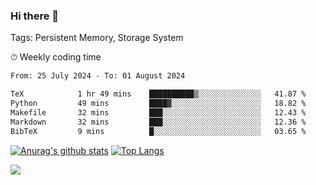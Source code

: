 ### Hi there 👋

Tags: Persistent Memory, Storage System

<!--

[![Anurag's github stats](https://github-readme-stats.vercel.app/api?username=wwyf)](https://github.com/anuraghazra/github-readme-stats)

[![Anurag's github stats](https://github-readme-stats.vercel.app/api?username=wwyf&count_private=true)](https://github.com/anuraghazra/github-readme-stats)


[![Top Langs](https://github-readme-stats.vercel.app/api/top-langs/?username=wwyf&count_private=true&&hide=jupyter%20notebook,html)](https://github.com/anuraghazra/github-readme-stats)



-->


⏱ Weekly coding time

<!--START_SECTION:waka-->

```txt
From: 25 July 2024 - To: 01 August 2024

TeX            1 hr 49 mins    ██████████▒░░░░░░░░░░░░░░   41.87 %
Python         49 mins         ████▓░░░░░░░░░░░░░░░░░░░░   18.82 %
Makefile       32 mins         ███░░░░░░░░░░░░░░░░░░░░░░   12.43 %
Markdown       32 mins         ███░░░░░░░░░░░░░░░░░░░░░░   12.36 %
BibTeX         9 mins          █░░░░░░░░░░░░░░░░░░░░░░░░   03.65 %
```

<!--END_SECTION:waka-->



[![Anurag's github stats](https://github-readme-stats.vercel.app/api?username=wwyf&count_private=true&show_icons=true&hide_border=true)](https://github.com/anuraghazra/github-readme-stats) [![Top Langs](https://github-readme-stats.vercel.app/api/top-langs/?username=wwyf&count_private=true&hide=jupyter%20notebook,html,OpenEdge%20ABL&langs_count=10&layout=compact&hide_border=true)](https://github.com/anuraghazra/github-readme-stats)

<!--

[![willianrod's wakatime stats](https://github-readme-stats.vercel.app/api/wakatime?username=wwyf)](https://github.com/anuraghazra/github-readme-stats)


-->

![](https://hit.yhype.me/github/profile?user_id=23121291)

